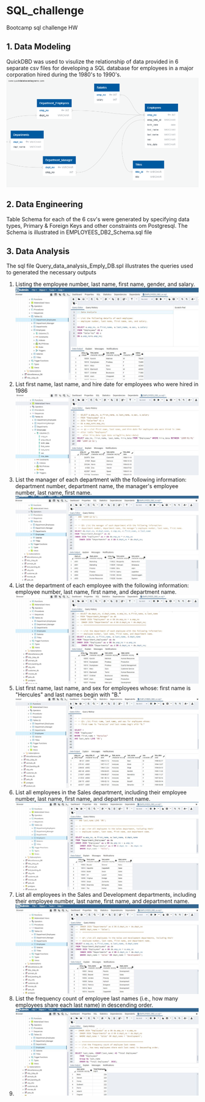 # SQL_challenge
Bootcamp sql challenge HW
## 1. Data Modeling 
QuickDBD was used to visulize the relationship of data provided in 6 separate csv files for developing a SQL database for employees in a major corporation hired during the 1980's to 1990's. 
![](https://github.com/harsh-env/SQL_challenge/blob/main/Employee_sql/QuickDBD-export%20(3).png)
## 2. Data Engineering
Table Schema for each of the 6 csv's were generated by specifying data types, Primary & Foreign Keys and other constraints om Postgresql. The Schema is illustrated in EMPLOYEES_DB2_Schema.sql file
## 3. Data Analysis
The sql file Query_data_analysis_Emply_DB.spl illustrates the queries used to generated the necessary outputs
1. Listing the employee number, last name, first name, gender, and salary.
![](https://github.com/harsh-env/SQL_challenge/blob/main/Employee_sql/Screenshot_ans_key/Data_Analysis_Q1.JPG)
2. List first name, last name, and hire date for employees who were hired in 1986
![](https://github.com/harsh-env/SQL_challenge/blob/main/Employee_sql/Screenshot_ans_key/Data_Analysis_Q2.JPG)
3. List the manager of each department with the following information: department number, department name, the manager's employee number, last name, first name.
![](https://github.com/harsh-env/SQL_challenge/blob/main/Employee_sql/Screenshot_ans_key/Data_Analysis_Q3.JPG)
4. List the department of each employee with the following information: employee number, last name, first name, and department name.
![](https://github.com/harsh-env/SQL_challenge/blob/main/Employee_sql/Screenshot_ans_key/Data_Analysis_Q4.JPG)
5. List first name, last name, and sex for employees whose: first name is "Hercules" and last names begin with "B."
![](https://github.com/harsh-env/SQL_challenge/blob/main/Employee_sql/Screenshot_ans_key/Data_Analysis_Q5.JPG)
6. List all employees in the Sales department, including their employee number, last name, first name, and department name.
![](https://github.com/harsh-env/SQL_challenge/blob/main/Employee_sql/Screenshot_ans_key/Data_Analysis_Q6.JPG)
7. List all employees in the Sales and Development departments, including their employee number, last name, first name, and department name.
![](https://github.com/harsh-env/SQL_challenge/blob/main/Employee_sql/Screenshot_ans_key/Data_Analysis_Q7.JPG)
8. List the frequency count of employee last names (i.e., how many employees share each last name) in descending order.
9. ![](https://github.com/harsh-env/SQL_challenge/blob/main/Employee_sql/Screenshot_ans_key/Data_Analysis_Q8.JPG)
